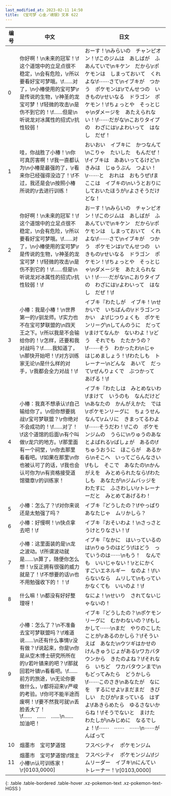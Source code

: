```yaml
---
last_modified_at: 2023-02-11 14:50
title: 《宝可梦 心金／魂银》文本 622
---
```

| 编号 | 中文 | 日文 |
| ---- | ---- | ---- |
| 0 | 你好啊！\n未来的冠军！\f这个道馆中的立足点很不稳定，\n会有危险，\r所以要看好宝可梦哦。\f……对了，\n小椿使用的宝可梦\r是传说的生物，\r神圣的龙宝可梦！\f轻微的攻击\n是伤不到它的！\f……但是\n听说龙对冰属性的招式\r抗性较弱！ | おーす！\nみらいの　チャンピオン！\fこのジムは　あしばが　ふあんていで\nキケン　だから\rポケモンは　しまっておいて　くれよな\f⋯⋯さて\nイブキが　つかう　ポケモンは\rでんせつの　いきもの\rせいなる　ドラゴン　ポケモン！\fちょっとや　そっとじゃ\nダメージを　あたえられない！\f⋯⋯だがな\nこおりタイプの　わざには\rよわいって　はなし　だぜ！ |
| 1 | 哇，你战胜了小椿！\n你可真厉害啊！\f我一直都认为\n小椿是最强的了，\r看来你已经强得没边了！\f不过，我还是会\n按照小椿所说的\r去进行训练！ | おいおい　イブキに　かつなんて\nこりゃ　たいした　もんだぜ！\fイブキは　ああいってるけど\nきみは　じゅうぶん　つよい！\r⋯⋯と　おれは　おもうぜ\fま　ここは　イブキの\nいうとおりに　しておいたほうが\rよさそうだけどな！ |
| 2 | 你好啊！\n未来的冠军！\f这个道馆中的立足点很不稳定，\n会有危险，\r所以要看好宝可梦哦。\f……对了，\n小椿使用的宝可梦\r是传说的生物，\r神圣的龙宝可梦！\f轻微的攻击\n是伤不到它的！\f……但是\n听说龙对冰属性的招式\r抗性较弱！\f | おーす！\nみらいの　チャンピオン！\fこのジムは　あしばが　ふあんていで\nキケン　だから\rポケモンは　しまっておいて　くれよな\f⋯⋯さて\nイブキが　つかう　ポケモンは\rでんせつの　いきもの\rせいなる　ドラゴン　ポケモン！\fちょっとや　そっとじゃ\nダメージを　あたえられない！\f⋯⋯だがな\nこおりタイプの　わざには\rよわいって　はなし　だぜ！\f |
| 3 | 小椿：我是小椿！\n世界第一的\r驯龙师。\f实力也不在宝可梦联盟的\n四天王之下。\r所以我是不会输给你的！\r怎样，还要和我对战吗？\f……我知道了，\n那快开始吧！\f对方训练家无论\n是什么样的对手，\r我都会全力对战！\f | イブキ『わたしが　イブキ！\nせかいで　いちばんの\rドラゴンつかい　よ\fじつりょくも　ポケモンリーグ\nしてんのうに　だって\rまけてなんか　ないわよ！\rどう　それでも　たたかうの？\f⋯⋯そう　わかったわ\nじゃ　はじめましょう！\fわたしも　トレーナー\nどんな　あいて　だって\rぜんりょくで　ぶつかって　あげる！\f |
| 4 | 小椿：我真不想承认\f自己输给你了。\n但你想要挑战\r宝可梦联盟？\r你绝对不会成功的！\f……对了！\f这个道馆的后面\n有个叫做\r龙穴的地方。\f那里面有一个祠堂，\n你去那里看看吧。\f如果在那里\n你也被认可了的话，\f我也会认可你为\n有资格接受道馆徽章\r的训练家！ | イブキ『わたしは　みとめないわ\fまけて　いうのも　なんだけど\nあなたの　かんがえかた　では\rポケモンリーグに　ちょうせん　なんて\rムリに　きまってるわよ\f⋯⋯そうだわ！\fこの　ポケモンジムの　うらに\nりゅうのあな　とよばれる\rばしょが　あるの\fちゅうおうに　ほこらが　あるから\nそこへ　いってごらんなさい\fもし　そこで　あなたの\nかんがえを　みとめられたなら\fわたしも　あなたが\nジムバッジを　わたすに　ふさわしい\rトレーナーだと　みとめてあげるわ！ |
| 5 | 小椿：怎么了？\f对你来说还是太勉强了吗？ | イブキ『どうしたの？\fやっぱり　あなたじゃ　ムリかしら？ |
| 6 | 小椿：好慢啊！\n快点拿去吧！\f | イブキ『おそいわよ！\nさっさと　うけとりなさい！\f |
| 7 | 小椿：这里面装的是\n龙之波动。\f所谓波动就是……\n算了，随便你怎么想！\r反正拥有很强的威力就是了！\f不想要的话\n也不用勉强收下的！！\f | イブキ『なかに　はいっているのは\nりゅうのはどう\fはどう　っていうのは⋯⋯\nもう！　なんでも　いいじゃない！\rとにかく　すごいエネルギー　なのよ！\fいらないなら　ムリして\nもっていかなくても　いいのよ！\f |
| 8 | 什么嘛！\n都没有好好整理呀！ | なによ！\nせいり　されてないじゃないの！ |
| 9 | 小椿：怎么了？\n不准备去宝可梦联盟吗？\f难道说……\n还有什么事情\r没有做？\f说起来，你是\n你是从空木博士研究所所在的\r若叶镇来的吧？\f那就回若叶镇\n看看吧。\f……前方的旅途，\n无论你要做什么，\r都将迎来\r严峻的考验。\f你可不能半途而废啊！\f要不然我可就\n丢脸丢大了！\f……　……　……\n……　加油吧！ | イブキ『どうしたの？\nポケモンリーグに　むかわないの？\fもしかして⋯⋯\nまだ　やりのこしたことが\rあるのかしら？\fそういえば　あなた\nウツギはかせの　けんきゅうじょがある\rワカバタウンから　きたのよね？\fそれなら　いちど　ワカバタウンまで\nもどってみたら　どうかしら\f⋯⋯このさき\nあなたが　なにを　するにせよ\rまだまだ　きびしい　たびが\rまっている　はずよ\fあきらめたら　ゆるさないからね！\fそうでないと　まけた　わたしが\nみじめに　なるでしょ！\f⋯⋯　⋯⋯　⋯⋯\n⋯⋯がんばって |
| 10 | 烟墨市　宝可梦道馆 | フスベシティ　ポケモンジム |
| 11 | 烟墨市　宝可梦道馆\f馆主　　小椿\n认可训练家！\r[0103,0000] | フスベシティ　ポケモンジム\fジムリーダー　イブキ\nにんてい　トレーナー！\r[0103,0000] |
{: .table .table-bordered .table-hover .xz-pokemon-text .xz-pokemon-text-HGSS }